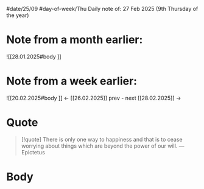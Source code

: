 
#date/25/09
#day-of-week/Thu
Daily note of: 27 Feb 2025 (9th Thursday of the year)

# Note from a month earlier:
![[28.01.2025#body ]]

# Note from a week earlier:
![[20.02.2025#body ]]
 <- [[26.02.2025]] prev - next [[28.02.2025]] ->
# Quote

> [!quote] There is only one way to happiness and that is to cease worrying about things which are beyond the power of our will.
> — Epictetus
# Body

